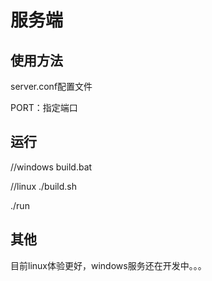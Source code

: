 # 服务端

## 使用方法

server.conf配置文件

PORT：指定端口

## 运行

//windows
build.bat

//linux
./build.sh

./run

## 其他

目前linux体验更好，windows服务还在开发中。。。
